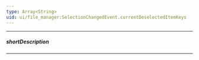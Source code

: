 ```yaml
---
type: Array<String>
uid: ui/file_manager:SelectionChangedEvent.currentDeselectedItemKeys
---
```

---
##### shortDescription
<!-- Description goes here -->

---
<!-- Description goes here -->
